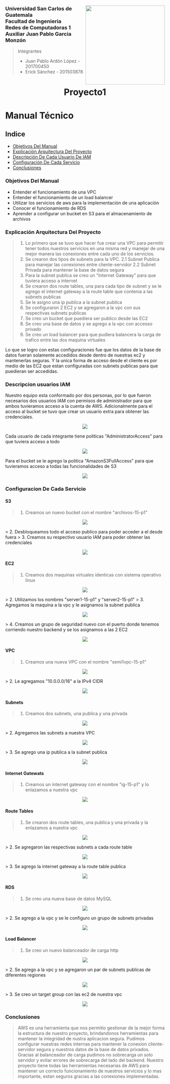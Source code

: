 ### <img align="right"  src="https://github.com/JuanPa09/UStorage/blob/main/Images/LOGOUSAC.png" width="250px"/>   Universidad San Carlos de Guatemala <br> Facultad de Ingenieria <br> Redes de Computadoras 1 <br> Auxiliar Juan Pablo Garcia Monzón 
> Integrantes <br> 
> - Juan Pablo Ardón López -            201700450 <br> 
> - Erick Sánchez -  201503878 

<h1 align="center">Proyecto1</h1>

# Manual Técnico

## Indice

- [Objetivos Del Manual](#f1)
- [Explicación Arquitectura Del Proyecto](#f2)
- [Descripción De Cada Usuario De IAM](#f3)
- [Configuración De Cada Servicio](#f4)
- [Conclusiones](#f5)

<a name="f1"></a>

### Objetivos Del Manual

- Entender el funcionamiento de una VPC
- Entender el funcionamiento de un load balancer
- Utilizar los servicios de aws para la implementación de una aplicación
- Conocer el funcionamiento de RDS
- Aprender a configurar un bucket en S3 para el almacenamiento de archivos

<a name="f2"></a>

### Explicación Arquitectura Del Proyecto

> 1. Lo primero que se tuvo que hacer fue crear una VPC para permitir tener todos nuestros servicios en una misma red y manejar de una mejor manera las conexiones entre cada uno de los servicios. 
> 2. Se crearon dos tipos de subnets para la VPC. 
>  2.1 Subnet Publica para manejar las conexiones entre cliente-servidor
>  2.2 Subnet Privada para mantener la base de datos segura
> 3. Para la subnet publica se creo un "Internet Gateway" para que tuviera acceso a internet
> 4. Se crearon dos route tables, una para cada tipo de subnet y se le agrego el internet gateway a la route table que contenia a las subnets publicas
> 5. Se le asigno una ip publica a la subnet publica
> 6. Se configuraron 2 EC2 y se agregaron a la vpc con sus respectivas subnets publicas
> 7. Se creo un bucket que puediera ser publico desde las EC2
> 8. Se creo una base de datos y se agrego a la vpc con accesso privado
> 9. Se creo un load balancer para que pudiera balancera la carga de trafico entre las dos maquina virtuales

Lo que se logro con estas configuraciones fue que los datos de la base de datos fueran solamente accedidos desde dentro de nuestras ec2 y mantenerlas seguras. 
Y la unica forma de acceso desde el cliente es por medio de las EC2 que estan configuradas con subnets publicas para que puedieran ser accedidas. 

<a name="f3"></a>

### Descripcion usuarios IAM

Nuestro equipo esta conformado por dos personas, por lo que fueron necesarios dos usuarios IAM con permisos de administrador para que ambos tuvieramos acceso a la cuenta de AWS. Adicionalmente para el acceso al bucket se tuvo que crear un usuario extra para obtener las credenciales.
<p align="center"><img src="https://github.com/JuanPa09/UStorage/blob/main/Images/usuariosIAM.png" /></p>
Cada usuario de cada integrante tiene politicas "AdministratorAccess" para que tuviera acceso a todo
<p align="center"><img src="https://github.com/JuanPa09/UStorage/blob/main/Images/politicasUsuarios.png" /></p>
Para el bucket se le agrego la politica "AmazonS3FullAccess" para que tuvieramos acceso a todas las funcionalidades de S3
<p align="center"><img src="https://github.com/JuanPa09/UStorage/blob/main/Images/politicasBucket.png" /></p>

<a name="f4"></a>

### Configuracion De Cada Servicio

#### S3
> 1. Creamos un nuevo bucket con el nombre "archivos-15-p1"
<p align="center"><img src="https://github.com/JuanPa09/UStorage/blob/main/Images/BucketS3.png" /></p>
> 2. Desbloqueamos todo el acceso publico para poder acceder a el desde fuera
> 3. Creamos su respectivo usuario IAM para poder obtener las credenciales
<p align="center"><img src="https://github.com/JuanPa09/UStorage/blob/main/Images/politicasBucket.png" /></p>

#### EC2
> 1. Creamos dos maquinas virtuales identicas con sistema operativo linux
<p align="center"><img src="https://github.com/JuanPa09/UStorage/blob/main/Images/EC2s.png" /></p>
> 2. Utilizamos los nombres "server1-15-p1" y "server2-15-p1"
> 3. Agregamos la maquina a la vpc y le asignamos la subnet publica
<p align="center"><img src="https://github.com/JuanPa09/UStorage/blob/main/Images/confEC2.png" /></p>
> 4. Creamos un grupo de seguridad nuevo con el puerto donde tenemos corriendo nuestro backend y se los asignamos a las 2 EC2
<p align="center"><img src="https://github.com/JuanPa09/UStorage/blob/main/Images/sgEC2.png" /></p>

#### VPC
> 1. Creamos una nueva VPC con el nombre "semi1vpc-15-p1"
<p align="center"><img src="https://github.com/JuanPa09/UStorage/blob/main/Images/VPC.png" /></p>
> 2. Le agregamos "10.0.0.0/16" a la IPv4 CIDR
<p align="center"><img src="https://github.com/JuanPa09/UStorage/blob/main/Images/confVPC.png" /></p>

#### Subnets
> 1. Creamos dos subnets, una publica y una privada
<p align="center"><img src="https://github.com/JuanPa09/UStorage/blob/main/Images/subnets.png" /></p>
> 2. Agregamos las subnets a nuestra VPC
<p align="center"><img src="https://github.com/JuanPa09/UStorage/blob/main/Images/subnetsVPC.png" /></p>
> 3. Se agrego una ip publica a la subnet publica
<p align="center"><img src="https://github.com/JuanPa09/UStorage/blob/main/Images/subnetpubIP.png" /></p>

#### Internet Gatewats
> 1. Creamos un internet gateway con el nombre "ig-15-p1" y lo enlazamos a nuestra vpc
<p align="center"><img src="https://github.com/JuanPa09/UStorage/blob/main/Images/internetgateway.png" /></p>

#### Route Tables
> 1. Se crearon dos route tables, una publica y una privada y la enlazamos a nuestra vpc
<p align="center"><img src="https://github.com/JuanPa09/UStorage/blob/main/Images/routetables.png" /></p>
> 2. Se agregaron las respectivas subnets a cada route table
<p align="center"><img src="https://github.com/JuanPa09/UStorage/blob/main/Images/routetablessubnets.png" /></p>
> 3. Se agrego la internet gateway a la route table publica
<p align="center"><img src="https://github.com/JuanPa09/UStorage/blob/main/Images/routetableinternetgateaw.png" /></p>

#### RDS
> 1. Se creo una nueva base de datos MySQL
<p align="center"><img src="https://github.com/JuanPa09/UStorage/blob/main/Images/RDS.png" /></p>
> 2. Se agrego a la vpc y se le configuro un grupo de subnets privadas
<p align="center"><img src="https://github.com/JuanPa09/UStorage/blob/main/Images/RDSconf.png" /></p>

#### Load Balancer
> 1. Se creo un nuevo balanceador de carga http
<p align="center"><img src="https://github.com/JuanPa09/UStorage/blob/main/Images/loadbalancer.png" /></p>
> 2. Se agrego a la vpc y se agregaron un par de subnets publicas de diferentes regiones
<p align="center"><img src="https://github.com/JuanPa09/UStorage/blob/main/Images/loadbalancervpc.png" /></p>
> 3. Se creo un target group con las ec2 de nuestra vpc
<p align="center"><img src="https://github.com/JuanPa09/UStorage/blob/main/Images/loadbalancertargetgroup.png" /></p>


<a name="f5"></a>

### Conclusiones 

> AWS es una herramienta que nos permitio gestionar de la mejor forma la estructura de nuestro proyecto, brindandonos herramientas para mantener la integridad de nustra aplicacion segura. Pudimos configurar nuestras redes internas para mantener la conexion cliente-servidor segura y nuestros datos de la base de datos privados. Gracias al balanceador de carga pudimos no sobrecarga un solo servidor y evitar errores de sobrecarga del lado del backend. Nuestro proyecto tiene todas las herramientas necesarias de AWS para mantener un correcto funcionamiento de nuestros servicios y lo mas importante, estan seguros gracias a las conexiones implementadas.





